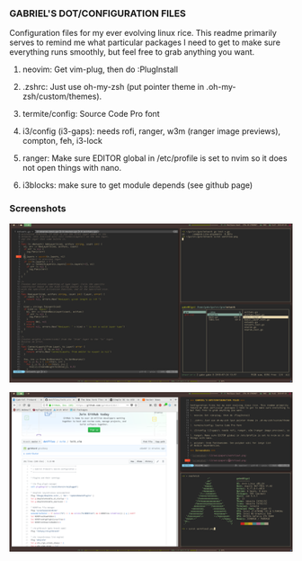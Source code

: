 ### GABRIEL'S DOT/CONFIGURATION FILES ###

Configuration files for my ever evolving linux rice. This readme primarily serves to 
remind me what particular packages I need to get to make sure everything runs smoothly,
but feel free to grab anything you want.

1. neovim: Get vim-plug, then do :PlugInstall 

2. .zshrc: Just use oh-my-zsh (put pointer theme in .oh-my-zsh/custom/themes). 

3. termite/config: Source Code Pro font

4. i3/config (i3-gaps): needs rofi, ranger, w3m (ranger image previews), compton, feh, i3-lock

5. ranger: Make sure EDITOR global in /etc/profile is set to nvim so it does not open
things with nano.

6. i3blocks: make sure to get module depends (see github page) 

### Screenshots ###

![Screenshot](/i3/wallpapers/workflow1.png)

![Screenshot](/i3/wallpapers/workflow2.png)

